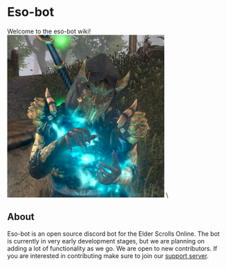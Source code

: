 # Eso-bot
Welcome to the eso-bot wiki! \
![Bot Icon](https://raw.githubusercontent.com/RubenJ01/eso-bot/master/eso_bot/media/bot_icon.png) \


## About
Eso-bot is an open source discord bot for the Elder Scrolls Online.
The bot is currently in very early development stages, but we are planning on adding a lot of functionality as we go.
We are open to new contributors. 
If you are interested in contributing make sure to join our [support server](https://discord.gg/5xvAHhU).




